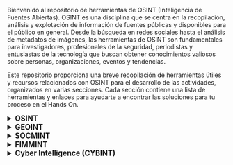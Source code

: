 Bienvenido al repositorio de herramientas de OSINT (Inteligencia de Fuentes Abiertas). OSINT es una disciplina que se centra en la recopilación, análisis y explotación de información de fuentes públicas y disponibles para el público en general. Desde la búsqueda en redes sociales hasta el análisis de metadatos de imágenes, las herramientas de OSINT son fundamentales para investigadores, profesionales de la seguridad, periodistas y entusiastas de la tecnología que buscan obtener conocimientos valiosos sobre personas, organizaciones, eventos y tendencias.

Este repositorio proporciona una breve recopilación de herramientas útiles y recursos relacionados con OSINT para el desarrollo de las actividades, organizados en varias secciones. Cada sección contiene una lista de herramientas y enlaces para ayudarte a encontrar las soluciones para tu proceso en el Hands On.


<details>
  <summary style="font-size: 1.2em; font-weight: bold;">OSINT</summary><br>
  OSINT (Inteligencia de Fuentes Abiertas) es una disciplina que se centra en la recopilación, análisis y explotación de información de fuentes públicas y disponibles para el público en general. Esto incluye datos provenientes de redes sociales, sitios web, foros en línea, registros públicos, y otras fuentes de información abierta. Utilizando una variedad de herramientas y técnicas, los investigadores de OSINT pueden obtener conocimientos valiosos sobre personas, organizaciones, eventos, y tendencias.

  ## Herramientas Generales
  - [OSINT Framework](https://osintframework.com/)
  - [Archive](https://archive.org/)
  - [Antecedentes](https://antecedentes.policia.gov.co:7005/WebJudicial/)
</details>

<details>
  <summary style="font-size: 1.2em; font-weight: bold;">GEOINT</summary><br>
  GEOINT (Inteligencia Geoespacial) es una disciplina de OSINT que se enfoca en la recopilación y análisis de información geoespacial. Esta información puede incluir datos geográficos, mapas, imágenes satelitales, y otros datos relacionados con la ubicación. Utilizando diversas herramientas y técnicas, los investigadores pueden analizar patrones espaciales, identificar áreas de interés, y obtener conocimientos valiosos sobre el entorno de una ubicación.

  ## Mapas
  - [Google Maps](https://www.google.com/maps/)
  - [Dual Maps](https://www.dualmaps.com/)
  - [Street Light Outages](https://bge.streetlightoutages.com/public/default.html)
  - [CalcMaps](https://www.calcmaps.com/map-radius/)
  - [Google Earth](https://www.google.es/intl/es/earth/index.html)
  - [what3words](https://what3words.com/)
  
  ## Búsqueda Inversa de Imágenes
  - [Google Images](https://lens.google.com/)
  - [Bing Images](https://www.bing.com/images/)
  - [Yandex Images](https://yandex.com/images/)
  - [TinEye](https://tineye.com/)
  - [Geospy](https://geospy.web.app/)
  - [PhotOsint](https://chromewebstore.google.com/detail/photosint/gonhdjmkgfkokhkflfhkbiagbmoolhcd)
</details>

<details>
  <summary style="font-size: 1.2em; font-weight: bold;">SOCMINT</summary><br>
   SOCMINT (Inteligencia de redes sociales) es una disciplina de OSINT que se centra en la recopilación y análisis de información de redes sociales y otras plataformas en línea. Utilizando diversas herramientas y técnicas, los investigadores pueden obtener información valiosa sobre individuos, organizaciones y eventos a través de la monitorización de actividades en redes sociales, la identificación de perfiles en línea y el análisis de relaciones sociales.

  ## Enumeración de usuarios
  - [Whatsmyname](https://whatsmyname.app/)
  - [Instantusername](https://instantusername.com/#/)
  - [Blackbird](https://blackbird-osint.herokuapp.com/)
  - [Sherlock](https://github.com/sherlock-project/sherlock)
</details>

<details>
  <summary style="font-size: 1.2em; font-weight: bold;">FIMMINT</summary><br><br>

  FIMMINT (Inteligencia de Medios Financieros) es una disciplina de análisis que se enfoca en la recopilación y evaluación de información relacionada con transacciones financieras, flujos de dinero y actividades económicas. Esta área de inteligencia es fundamental en la detección de actividades ilícitas como el lavado de dinero, el fraude financiero y el financiamiento del terrorismo. Los investigadores de FIMMINT utilizan una variedad de fuentes, incluyendo bases de datos financieras, informes gubernamentales, análisis de datos y herramientas de inteligencia financiera, para identificar patrones, tendencias y posibles actividades delictivas en el ámbito financiero.

  ## Blockchain
  - [Blockchain Explorer](https://www.blockchain.com/explorer)
    
  ## Bin y Bancos
  - [BIN Codes](https://www.bincodes.com/bin-checker/)
  - [Bin Code](https://bincheck.io/es#google_vignette)
</details>

<details>
  <summary style="font-size: 1.2em; font-weight: bold;">Cyber Intelligence (CYBINT)</summary><br><br>

  Cyber Intelligence (CYBINT) es una disciplina que se centra en la recopilación, análisis y explotación de información relacionada con amenazas, vulnerabilidades y actividades cibernéticas. Esta área de inteligencia es esencial en la identificación y mitigación de riesgos de seguridad cibernética, así como en la protección de sistemas, redes y datos contra ataques maliciosos. Los profesionales de CYBINT utilizan una variedad de fuentes, técnicas y herramientas especializadas para monitorear el panorama de amenazas cibernéticas, identificar actores maliciosos y anticipar posibles ataques. Al comprender las tácticas, técnicas y procedimientos utilizados por los adversarios cibernéticos, los analistas de CYBINT pueden desarrollar estrategias efectivas para fortalecer la postura de seguridad cibernética de una organización.

 ## Whois
  - [Whoix](https://www.whoxy.com/)
  - [Whois](https://whois.domaintools.com/)
  - [Iplocation](https://iplocation.com/)
</details>



